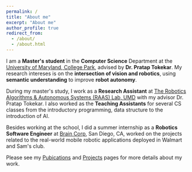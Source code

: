 ```yaml
---
permalink: /
title: "About me"
excerpt: "About me"
author_profile: true
redirect_from: 
  - /about/
  - /about.html
---
```


I am a **Master's student** in the **Computer Science** Department at the [University of Maryland, College Park](https://www.cs.umd.edu/), 
 advised by **Dr. Pratap Tokekar**. My research intereses is on the **intersection of vision and robotics**, using **semantic understanding** to improve **robot autonomy**.
 
 During my master's study, I work as a **Research Assistant** at [The Robotics Algorithms & Autonomous Systems (RAAS) Lab, UMD](http://raaslab.org/index.html) with my advisor Dr. Pratap Tokekar. 
 I also worked as the **Teaching Assistants** for several CS classes from the introductory programming, data structure to the introduction of AI.   
 
 Besides working at the school, I did a summer internship as a **Robotics Software Engineer** at [Brain Corp](https://www.braincorp.com/), San Diego, CA, 
 worked on the projects related to the real-world mobile robotic applications deployed in Walmart and Sam's club. 
 
 Please see my [Pubications](https://codingrex.github.io/publications/) and [Projects](https://codingrex.github.io/Porjects/) pages for more details about my work. 
